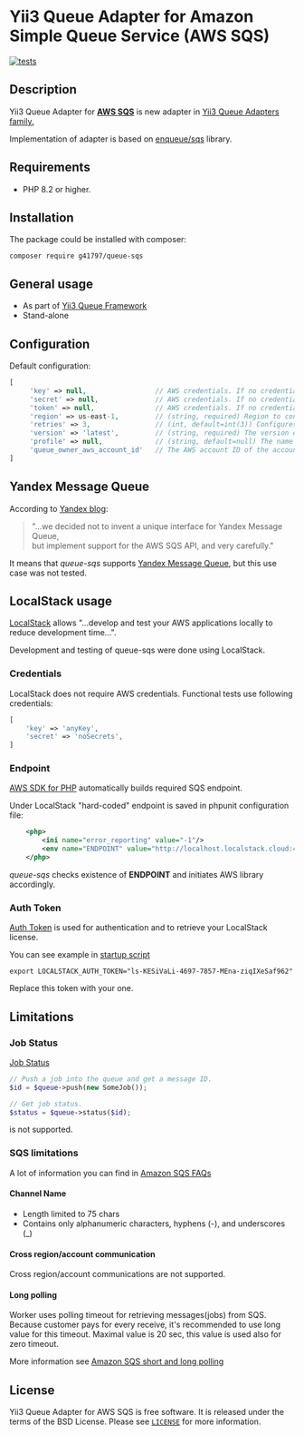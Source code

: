 # Yii3 Queue Adapter for Amazon Simple Queue Service (AWS SQS) 


[![tests](https://github.com/g41797/queue-kafka/actions/workflows/tests.yml/badge.svg)](https://github.com/g41797/queue-kafka/actions/workflows/tests.yml)

## Description

Yii3 Queue Adapter for [**AWS SQS**](https://aws.amazon.com/documentation-overview/sqs/) is new adapter in [Yii3 Queue Adapters family.](https://github.com/yiisoft/queue/blob/master/docs/guide/en/adapter-list.md)

Implementation of adapter is based on [enqueue/sqs](https://github.com/php-enqueue/sqs) library.

## Requirements

- PHP 8.2 or higher.

## Installation

The package could be installed with composer:

```shell
composer require g41797/queue-sqs
```

## General usage

- As part of [Yii3 Queue Framework](https://github.com/yiisoft/queue/blob/master/docs/guide/en/README.md)
- Stand-alone


## Configuration

Default configuration:
```php
[
     'key' => null,                 // AWS credentials. If no credentials are provided, the SDK will attempt to load them from the environment.
     'secret' => null,              // AWS credentials. If no credentials are provided, the SDK will attempt to load them from the environment.
     'token' => null,               // AWS credentials. If no credentials are provided, the SDK will attempt to load them from the environment.
     'region' => us-east-1,         // (string, required) Region to connect to. See http://docs.aws.amazon.com/general/latest/gr/rande.html for a list of available regions.
     'retries' => 3,                // (int, default=int(3)) Configures the maximum number of allowed retries for a client (pass 0 to disable retries).
     'version' => 'latest',         // (string, required) The version of the webservice to utilize
     'profile' => null,             // (string, default=null) The name of an AWS profile to used, if provided the SDK will attempt to read associated credentials from the ~/.aws/credentials file.
     'queue_owner_aws_account_id'   // The AWS account ID of the account that created the queue.
]
```
## Yandex Message Queue

According to [Yandex blog](https://habr.com/ru/companies/yandex/articles/455642/):
> "...we decided not to invent a unique interface for Yandex Message Queue,     
>  but implement support for the AWS SQS API, and very carefully."

It means that _queue-sqs_ supports [Yandex Message Queue](https://yandex.cloud/en/services/message-queue),
but this use case was not tested.

## LocalStack usage

[LocalStack](https://www.localstack.cloud/) allows "...develop and test your AWS applications locally to reduce development time...".

Development and testing of queue-sqs were done using LocalStack.

### Credentials

LocalStack does not require AWS credentials.
Functional tests use following credentials:
```php
[
    'key' => 'anyKey',
    'secret' => 'noSecrets',
]
```
### Endpoint

[AWS SDK for PHP](https://github.com/aws/aws-sdk-php) automatically builds required SQS endpoint.

Under LocalStack "hard-coded" endpoint is saved in phpunit configuration file:
```xml
    <php>
        <ini name="error_reporting" value="-1"/>
        <env name="ENDPOINT" value="http://localhost.localstack.cloud:4566" force="true" />
    </php>
```

_queue-sqs_ checks existence of **ENDPOINT**  and initiates AWS library accordingly.

### Auth Token

[Auth Token](https://app.localstack.cloud/workspace/auth-token) is used for authentication and to retrieve your LocalStack license.

You can see example in [startup script](https://github.com/g41797/queue-sqs/blob/master/docker/start.sh)
```shell
export LOCALSTACK_AUTH_TOKEN="ls-KESiVaLi-4697-7857-MEna-ziqIXeSaf962"
```
Replace this token with your one.


## Limitations

### Job Status

  [Job Status](https://github.com/yiisoft/queue/blob/master/docs/guide/en/usage.md#job-status)
```php
// Push a job into the queue and get a message ID.
$id = $queue->push(new SomeJob());

// Get job status.
$status = $queue->status($id);
```
is not supported.

### SQS limitations

A lot of information you can find in [Amazon SQS FAQs](https://www.amazonaws.cn/en/sqs/faqs/)

#### Channel Name

- Length limited to 75 chars
- Contains only alphanumeric characters, hyphens (-), and underscores (_)

#### Cross region/account communication

Cross region/account communications are not supported.

#### Long polling

Worker uses polling timeout for retrieving messages(jobs) from SQS.
Because customer pays for every receive, it's recommended to use long value
for this timeout.
Maximal value is 20 sec, this value is used also for zero timeout.

More information see [Amazon SQS short and long polling](https://docs.amazonaws.cn/en_us/AWSSimpleQueueService/latest/SQSDeveloperGuide/sqs-short-and-long-polling.html)

## License

Yii3 Queue Adapter for AWS SQS is free software. It is released under the terms of the BSD License.
Please see [`LICENSE`](./LICENSE.md) for more information.
